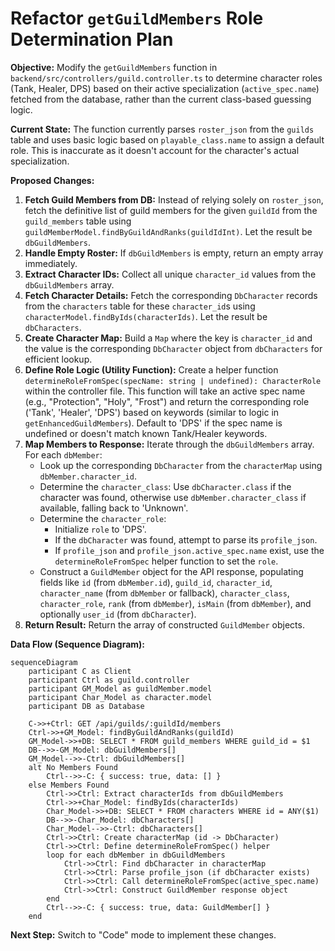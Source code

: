 # Refactor `getGuildMembers` Role Determination Plan

**Objective:** Modify the `getGuildMembers` function in `backend/src/controllers/guild.controller.ts` to determine character roles (Tank, Healer, DPS) based on their active specialization (`active_spec.name`) fetched from the database, rather than the current class-based guessing logic.

**Current State:** The function currently parses `roster_json` from the `guilds` table and uses basic logic based on `playable_class.name` to assign a default role. This is inaccurate as it doesn't account for the character's actual specialization.

**Proposed Changes:**

1. **Fetch Guild Members from DB:** Instead of relying solely on `roster_json`, fetch the definitive list of guild members for the given `guildId` from the `guild_members` table using `guildMemberModel.findByGuildAndRanks(guildIdInt)`. Let the result be `dbGuildMembers`.
2. **Handle Empty Roster:** If `dbGuildMembers` is empty, return an empty array immediately.
3. **Extract Character IDs:** Collect all unique `character_id` values from the `dbGuildMembers` array.
4. **Fetch Character Details:** Fetch the corresponding `DbCharacter` records from the `characters` table for these `character_id`s using `characterModel.findByIds(characterIds)`. Let the result be `dbCharacters`.
5. **Create Character Map:** Build a `Map` where the key is `character_id` and the value is the corresponding `DbCharacter` object from `dbCharacters` for efficient lookup.
6. **Define Role Logic (Utility Function):** Create a helper function `determineRoleFromSpec(specName: string | undefined): CharacterRole` within the controller file. This function will take an active spec name (e.g., "Protection", "Holy", "Frost") and return the corresponding role ('Tank', 'Healer', 'DPS') based on keywords (similar to logic in `getEnhancedGuildMembers`). Default to 'DPS' if the spec name is undefined or doesn't match known Tank/Healer keywords.
7. **Map Members to Response:** Iterate through the `dbGuildMembers` array. For each `dbMember`:
    * Look up the corresponding `DbCharacter` from the `characterMap` using `dbMember.character_id`.
    * Determine the `character_class`: Use `dbCharacter.class` if the character was found, otherwise use `dbMember.character_class` if available, falling back to 'Unknown'.
    * Determine the `character_role`:
        * Initialize `role` to 'DPS'.
        * If the `dbCharacter` was found, attempt to parse its `profile_json`.
        * If `profile_json` and `profile_json.active_spec.name` exist, use the `determineRoleFromSpec` helper function to set the `role`.
    * Construct a `GuildMember` object for the API response, populating fields like `id` (from `dbMember.id`), `guild_id`, `character_id`, `character_name` (from `dbMember` or fallback), `character_class`, `character_role`, `rank` (from `dbMember`), `isMain` (from `dbMember`), and optionally `user_id` (from `dbCharacter`).
8. **Return Result:** Return the array of constructed `GuildMember` objects.

**Data Flow (Sequence Diagram):**

```mermaid
sequenceDiagram
    participant C as Client
    participant Ctrl as guild.controller
    participant GM_Model as guildMember.model
    participant Char_Model as character.model
    participant DB as Database

    C->>+Ctrl: GET /api/guilds/:guildId/members
    Ctrl->>+GM_Model: findByGuildAndRanks(guildId)
    GM_Model->>+DB: SELECT * FROM guild_members WHERE guild_id = $1
    DB-->>-GM_Model: dbGuildMembers[]
    GM_Model-->>-Ctrl: dbGuildMembers[]
    alt No Members Found
        Ctrl-->>-C: { success: true, data: [] }
    else Members Found
        Ctrl->>Ctrl: Extract characterIds from dbGuildMembers
        Ctrl->>+Char_Model: findByIds(characterIds)
        Char_Model->>+DB: SELECT * FROM characters WHERE id = ANY($1)
        DB-->>-Char_Model: dbCharacters[]
        Char_Model-->>-Ctrl: dbCharacters[]
        Ctrl->>Ctrl: Create characterMap (id -> DbCharacter)
        Ctrl->>Ctrl: Define determineRoleFromSpec() helper
        loop for each dbMember in dbGuildMembers
            Ctrl->>Ctrl: Find dbCharacter in characterMap
            Ctrl->>Ctrl: Parse profile_json (if dbCharacter exists)
            Ctrl->>Ctrl: Call determineRoleFromSpec(active_spec.name)
            Ctrl->>Ctrl: Construct GuildMember response object
        end
        Ctrl-->>-C: { success: true, data: GuildMember[] }
    end
```

**Next Step:** Switch to "Code" mode to implement these changes.

